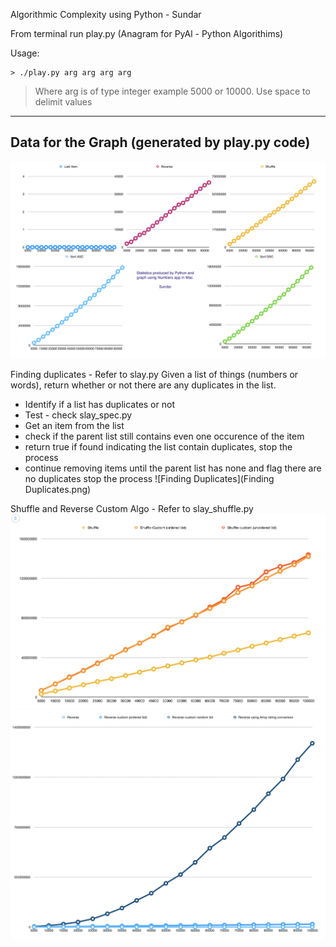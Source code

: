 Algorithmic Complexity using Python - Sundar

From terminal run play.py (Anagram for PyAl - Python Algorithims)

Usage:
```
> ./play.py arg arg arg arg
```
> Where arg is of type integer example 5000 or 10000. Use space to delimit values

---------------------------------------------------------------------------------------------------------------------

Data for the Graph (generated by play.py code)
-----------------------------------------------
![Graph showing time taken by standard python functions on array elements of of size up to 100000 starting from 5000](graph.png)


Finding duplicates - Refer to slay.py
Given a list of things (numbers or words), return whether or not there are any duplicates in the list.
- Identify if a list has duplicates or not
- Test - check slay_spec.py
- Get an item from the list
- check if the parent list still contains even one occurence of the item
- return true if found indicating the list contain duplicates, stop the process
- continue removing items until the parent list has none and flag there are no duplicates stop the process
![Finding Duplicates](Finding Duplicates.png)


Shuffle and Reverse Custom Algo - Refer to slay_shuffle.py
![Shuffle](shuffle.png)
![Reverse](Reverse.png)
